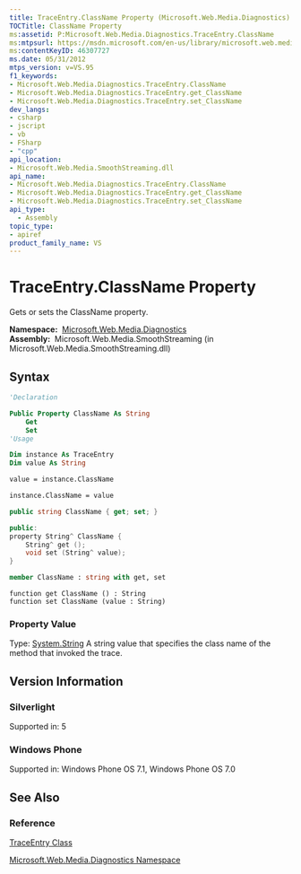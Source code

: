 ```yaml
---
title: TraceEntry.ClassName Property (Microsoft.Web.Media.Diagnostics)
TOCTitle: ClassName Property
ms:assetid: P:Microsoft.Web.Media.Diagnostics.TraceEntry.ClassName
ms:mtpsurl: https://msdn.microsoft.com/en-us/library/microsoft.web.media.diagnostics.traceentry.classname(v=VS.95)
ms:contentKeyID: 46307727
ms.date: 05/31/2012
mtps_version: v=VS.95
f1_keywords:
- Microsoft.Web.Media.Diagnostics.TraceEntry.ClassName
- Microsoft.Web.Media.Diagnostics.TraceEntry.get_ClassName
- Microsoft.Web.Media.Diagnostics.TraceEntry.set_ClassName
dev_langs:
- csharp
- jscript
- vb
- FSharp
- "cpp"
api_location:
- Microsoft.Web.Media.SmoothStreaming.dll
api_name:
- Microsoft.Web.Media.Diagnostics.TraceEntry.ClassName
- Microsoft.Web.Media.Diagnostics.TraceEntry.get_ClassName
- Microsoft.Web.Media.Diagnostics.TraceEntry.set_ClassName
api_type:
  - Assembly
topic_type:
- apiref
product_family_name: VS
---
```


# TraceEntry.ClassName Property

Gets or sets the ClassName property.

**Namespace:**  [Microsoft.Web.Media.Diagnostics](microsoft-web-media-diagnostics-namespace_1.md)  
**Assembly:**  Microsoft.Web.Media.SmoothStreaming (in Microsoft.Web.Media.SmoothStreaming.dll)

## Syntax

```vb
'Declaration

Public Property ClassName As String
    Get
    Set
'Usage

Dim instance As TraceEntry
Dim value As String

value = instance.ClassName

instance.ClassName = value
```

```csharp
public string ClassName { get; set; }
```

```cpp
public:
property String^ ClassName {
    String^ get ();
    void set (String^ value);
}
```

``` fsharp
member ClassName : string with get, set
```

```jscript
function get ClassName () : String
function set ClassName (value : String)
```

### Property Value

Type: [System.String](https://msdn.microsoft.com/library/s1wwdcbf\(v=vs.95\))  
A string value that specifies the class name of the method that invoked the trace.

## Version Information

### Silverlight

Supported in: 5  

### Windows Phone

Supported in: Windows Phone OS 7.1, Windows Phone OS 7.0  

## See Also

### Reference

[TraceEntry Class](traceentry-class-microsoft-web-media-diagnostics_1.md)

[Microsoft.Web.Media.Diagnostics Namespace](microsoft-web-media-diagnostics-namespace_1.md)

